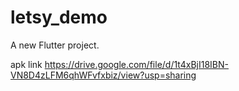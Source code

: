 # letsy_demo

A new Flutter project.

apk link https://drive.google.com/file/d/1t4xBjI18IBN-VN8D4zLFM6qhWFvfxbiz/view?usp=sharing
